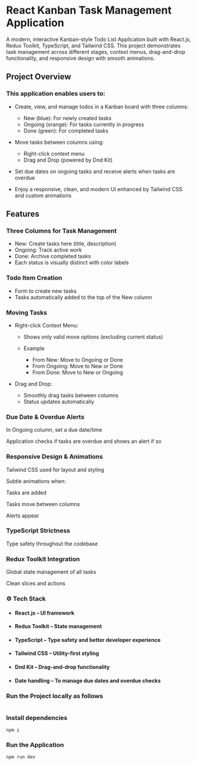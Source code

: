 # React Kanban Task Management Application

A modern, interactive Kanban-style Todo List Application built with React.js, Redux Toolkit, TypeScript, and Tailwind CSS.
This project demonstrates task management across different stages, context menus, drag-and-drop functionality, and responsive design with smooth animations.

## Project Overview

### This application enables users to:

- Create, view, and manage todos in a Kanban board with three columns:

  - New (blue): For newly created tasks
  - Ongoing (orange): For tasks currently in progress
  - Done (green): For completed tasks

- Move tasks between columns using:

  - Right-click context menu
  - Drag and Drop (powered by Dnd Kit)

- Set due dates on ongoing tasks and receive alerts when tasks are overdue

- Enjoy a responsive, clean, and modern UI enhanced by Tailwind CSS and custom animations

## Features

### Three Columns for Task Management

- New: Create tasks here (title, description)
- Ongoing: Track active work
- Done: Archive completed tasks
- Each status is visually distinct with color labels

### Todo Item Creation

- Form to create new tasks
- Tasks automatically added to the top of the New column

### Moving Tasks

- Right-click Context Menu:

  - Shows only valid move options (excluding current status)

  - Example

    - From New: Move to Ongoing or Done
    - From Ongoing: Move to New or Done
    - From Done: Move to New or Ongoing

- Drag and Drop:
  - Smoothly drag tasks between columns
  - Status updates automatically

### Due Date & Overdue Alerts

In Ongoing column, set a due date/time

Application checks if tasks are overdue and shows an alert if so

### Responsive Design & Animations

Tailwind CSS used for layout and styling

Subtle animations when:

Tasks are added

Tasks move between columns

Alerts appear

### TypeScript Strictness

Type safety throughout the codebase

### Redux Toolkit Integration

Global state management of all tasks

Clean slices and actions

### ⚙️ Tech Stack

- #### React.js – UI framework
- #### Redux Toolkit – State management
- #### TypeScript – Type safety and better developer experience
- #### Tailwind CSS – Utility-first styling
- #### Dnd Kit – Drag-and-drop functionality
- #### Date handling – To manage due dates and overdue checks

### Run the Project locally as follows

```

```

### Install dependencies

```
npm i
```

### Run the Application

```
npm run dev
```
